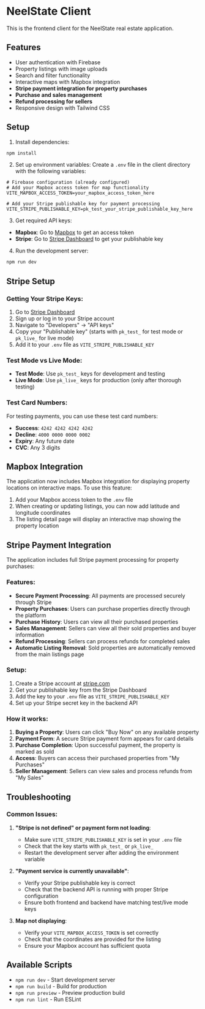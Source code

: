 # NeelState Client

This is the frontend client for the NeelState real estate application.

## Features

- User authentication with Firebase
- Property listings with image uploads
- Search and filter functionality
- Interactive maps with Mapbox integration
- **Stripe payment integration for property purchases**
- **Purchase and sales management**
- **Refund processing for sellers**
- Responsive design with Tailwind CSS

## Setup

1. Install dependencies:
```bash
npm install
```

2. Set up environment variables:
Create a `.env` file in the client directory with the following variables:

```env
# Firebase configuration (already configured)
# Add your Mapbox access token for map functionality
VITE_MAPBOX_ACCESS_TOKEN=your_mapbox_access_token_here

# Add your Stripe publishable key for payment processing
VITE_STRIPE_PUBLISHABLE_KEY=pk_test_your_stripe_publishable_key_here
```

3. Get required API keys:
- **Mapbox**: Go to [Mapbox](https://account.mapbox.com/access-tokens/) to get an access token
- **Stripe**: Go to [Stripe Dashboard](https://dashboard.stripe.com/apikeys) to get your publishable key

4. Run the development server:
```bash
npm run dev
```

## Stripe Setup

### Getting Your Stripe Keys:
1. Go to [Stripe Dashboard](https://dashboard.stripe.com/apikeys)
2. Sign up or log in to your Stripe account
3. Navigate to "Developers" → "API keys"
4. Copy your "Publishable key" (starts with `pk_test_` for test mode or `pk_live_` for live mode)
5. Add it to your `.env` file as `VITE_STRIPE_PUBLISHABLE_KEY`

### Test Mode vs Live Mode:
- **Test Mode**: Use `pk_test_` keys for development and testing
- **Live Mode**: Use `pk_live_` keys for production (only after thorough testing)

### Test Card Numbers:
For testing payments, you can use these test card numbers:
- **Success**: `4242 4242 4242 4242`
- **Decline**: `4000 0000 0000 0002`
- **Expiry**: Any future date
- **CVC**: Any 3 digits

## Mapbox Integration

The application now includes Mapbox integration for displaying property locations on interactive maps. To use this feature:

1. Add your Mapbox access token to the `.env` file
2. When creating or updating listings, you can now add latitude and longitude coordinates
3. The listing detail page will display an interactive map showing the property location

## Stripe Payment Integration

The application includes full Stripe payment processing for property purchases:

### Features:
- **Secure Payment Processing**: All payments are processed securely through Stripe
- **Property Purchases**: Users can purchase properties directly through the platform
- **Purchase History**: Users can view all their purchased properties
- **Sales Management**: Sellers can view all their sold properties and buyer information
- **Refund Processing**: Sellers can process refunds for completed sales
- **Automatic Listing Removal**: Sold properties are automatically removed from the main listings page

### Setup:
1. Create a Stripe account at [stripe.com](https://stripe.com)
2. Get your publishable key from the Stripe Dashboard
3. Add the key to your `.env` file as `VITE_STRIPE_PUBLISHABLE_KEY`
4. Set up your Stripe secret key in the backend API

### How it works:
1. **Buying a Property**: Users can click "Buy Now" on any available property
2. **Payment Form**: A secure Stripe payment form appears for card details
3. **Purchase Completion**: Upon successful payment, the property is marked as sold
4. **Access**: Buyers can access their purchased properties from "My Purchases"
5. **Seller Management**: Sellers can view sales and process refunds from "My Sales"

## Troubleshooting

### Common Issues:

1. **"Stripe is not defined" or payment form not loading**:
   - Make sure `VITE_STRIPE_PUBLISHABLE_KEY` is set in your `.env` file
   - Check that the key starts with `pk_test_` or `pk_live_`
   - Restart the development server after adding the environment variable

2. **"Payment service is currently unavailable"**:
   - Verify your Stripe publishable key is correct
   - Check that the backend API is running with proper Stripe configuration
   - Ensure both frontend and backend have matching test/live mode keys

3. **Map not displaying**:
   - Verify your `VITE_MAPBOX_ACCESS_TOKEN` is set correctly
   - Check that the coordinates are provided for the listing
   - Ensure your Mapbox account has sufficient quota

## Available Scripts

- `npm run dev` - Start development server
- `npm run build` - Build for production
- `npm run preview` - Preview production build
- `npm run lint` - Run ESLint
